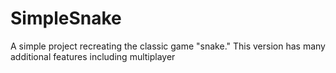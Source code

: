 # SimpleSnake
 A simple project recreating the classic game "snake." This version has many additional features including multiplayer 
